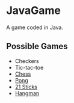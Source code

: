 # JavaGame
A game coded in Java.

## Possible Games
- Checkers
- Tic-tac-toe
- [Chess](https://github.com/j21wang/terminal-chess/tree/master/Chess%202)
- [Pong](https://www.seas.upenn.edu/~cis120e/hw/SwingGame/index.html)
- [21 Sticks ](https://www.java-made-easy.com/fun-java-game.html)
- [Hangman](https://faculty.washington.edu/joelross/courses/archive/f13/cs161/hwk/7/)